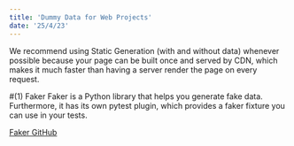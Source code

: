```yaml
---
title: 'Dummy Data for Web Projects'
date: '25/4/23'
---
```


We recommend using Static Generation (with and without data) whenever possible because your page can be built once and served by CDN, which makes it much faster than having a server render the page on every request.

#(1) Faker
Faker is a Python library that helps you generate fake data. 
Furthermore, it has its own pytest plugin, which provides a faker fixture you can use in your tests.

[Faker GitHub](https://github.com/joke2k/faker)


